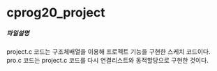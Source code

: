 # cprog20_project

##### 파일설명
project.c 코드는 구조체배열을 이용해 프로젝트 기능을 구현한 스케치 코드이다.  
pro.c 코드는 project.c 코드를 다시 연결리스트와 동적할당으로 구현한 것이다.
